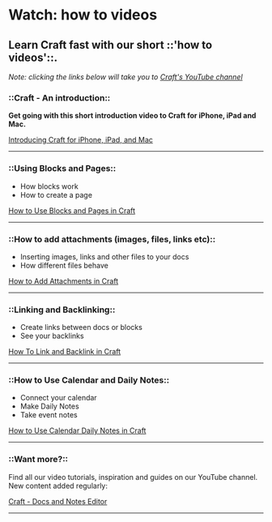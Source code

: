 # Watch: how to videos

## Learn Craft fast with our short ::'how to videos'::.

*Note: clicking the links below will take you to* [*Craft's YouTube channel*](https://www.youtube.com/channel/UC8OIJ9uNRQZiG78K2BSn67A/featured)

### ::Craft - An introduction::

**Get going with this short introduction video to Craft for iPhone, iPad and Mac.**

[Introducing Craft for iPhone, iPad, and Mac](https://youtu.be/qD665WBmGhs)

---

### ::Using Blocks and Pages::

- How blocks work
- How to create a page

[How to Use Blocks and Pages in Craft](https://youtu.be/pVMvAIH2GsA)

---

### ::How to add attachments (images, files, links etc)::

- Inserting images, links and other files to your docs
- How different files behave

[How to Add Attachments in Craft](https://youtu.be/3lA7VIjvCis)

---

### ::Linking and Backlinking::

- Create links between docs or blocks
- See your backlinks

[How To Link and Backlink in Craft](https://youtu.be/Q_eas6gZmVg)

---

### ::How to Use Calendar and Daily Notes::

- Connect your calendar
- Make Daily Notes
- Take event notes

[How to Use Calendar Daily Notes in Craft](https://youtu.be/itY6utVF7Iw)

---

### ::Want more?::

Find all our video tutorials, inspiration and guides on our YouTube channel. New content added regularly:

[Craft - Docs and Notes Editor](https://www.youtube.com/channel/UC8OIJ9uNRQZiG78K2BSn67A/featured)

---

